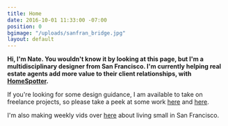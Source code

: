 ```yaml
---
title: Home
date: 2016-10-01 11:33:00 -07:00
position: 0
bgimage: "/uploads/sanfran_bridge.jpg"
layout: default
---
```


**Hi, I'm Nate. You wouldn't know it by looking at this page, but I'm a multidisciplinary designer from San Francisco. I'm currently helping real estate agents add more value to their client relationships, with [HomeSpotter](http://homespotter.com "HomeSpotter").**

If you're looking for some design guidance, I am available to take on freelance projects, so please take a peek at some work [here](http://dribbble.com/natekadlac "Dribbble Portfolio") and [here](https://www.behance.net/natekadlac "Behance Portfolio").

I'm also making weekly vids over [here](https://www.youtube.com/channel/UCXyF7Or3OX7zXa-z2CVg_Yw "YouTube") about living small in San Francisco.
